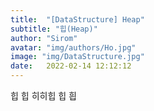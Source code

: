 ```yaml
---
title:  "[DataStructure] Heap"
subtitle: "힙(Heap)"
author: "Sirom"
avatar: "img/authors/Ho.jpg"
image: "img/DataStructure.jpg"
date:   2022-02-14 12:12:12
---
```


힙 힙 히히힙 힙 흽
